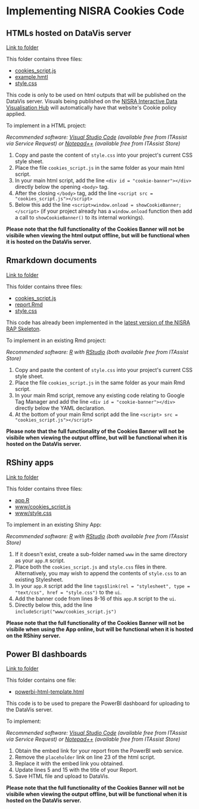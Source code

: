 # Implementing NISRA Cookies Code

## HTMLs hosted on DataVis server

[Link to folder](html-on-datavis)

This folder contains three files:

* [cookies_script.js](html-on-data-vis/cookies_script.js)
* [example.hmtl](html-on-data-vis/example.html)
* [style.css](html-on-data-vis/style.css)

This code is only to be used on html outputs that will be published on the DataVis server. Visuals being published on the [NISRA Interactive Data Visualisation Hub](https://visual.nisra.gov.uk/) will automatically have that website's Cookie policy applied.

To implement in a HTML project:

_Recommended software: [Visual Studio Code](https://code.visualstudio.com/) (available free from ITAssist via Service Request) or [Notepad++](https://notepad-plus-plus.org/) (available free from ITAssist Store)_

1. Copy and paste the content of `style.css` into your project's current CSS style sheet.
1. Place the file `cookies_script.js` in the same folder as your main html script.
1. In your main html script, add the line `<div id = "cookie-banner"></div>` directly below the opening `<body>` tag.
1. After the closing `</body>` tag, add the line `<script src = "cookies_script.js"></script>`
1. Below this add the line `<script>window.onload = showCookieBanner;</script>` (if your project already has a `window.onload` function then add a call to `showCookieBanner()` to its internal workings).

__Please note that the full functionality of the Cookies Banner will not be visibile when viewing the html output offline, but will be functional when it is hosted on the DataVis server.__

## Rmarkdown documents

[Link to folder](r-markdown)

This folder contains three files:

* [cookies_script.js](r-markdown/cookies_script.js)
* [report.Rmd](r-markdown/report.Rmd)
* [style.css](r-markdown/style.css)

This code has already been implemented in the [latest version of the NISRA RAP Skeleton](https://github.com/NISRA-Tech-Lab/rap-skeleton).

To implement in an existing Rmd project:

_Recommended software: [R](https://www.r-project.org/) with [RStudio](https://posit.co/download/rstudio-desktop/) (both available free from ITAssist Store)_

1. Copy and paste the content of `style.css` into your project's current CSS style sheet.
1. Place the file `cookies_script.js` in the same folder as your main Rmd script. 
1. In your main Rmd script, remove any existing code relating to Google Tag Manager and add the line `<div id = "cookie-banner"></div>` directly below the YAML declaration.
1. At the bottom of your main Rmd script add the line `<script> src = "cookies_script.js"></script>`

__Please note that the full functionality of the Cookies Banner will not be visibile when viewing the output offline, but will be functional when it is hosted on the DataVis server.__

## RShiny apps

[Link to folder](r-shiny)

This folder contains three files:

* [app.R](r-shiny/app.R)
* [www/cookies_script.js](r-shiny/www/cookies_script.js)
* [www/style.css](r-shiny/www/style.css)

To implement in an existing Shiny App:

_Recommended software: [R](https://www.r-project.org/) with [RStudio](https://posit.co/download/rstudio-desktop/) (both available free from ITAssist Store)_

1. If it doesn't exist, create a sub-folder named `www` in the same directory as your `app.R` script.
1. Place both the `cookies_script.js` and `style.css` files in there. Alternatively, you may wish to append the contents of `style.css` to an existing Stylesheet.
1. In your `app.R` script add the line `tags$link(rel = "stylesheet", type = "text/css", href = "style.css")` to the `ui`.
1. Add the banner code from lines 8-16 of this `app.R` script to the `ui`.
1. Directly below this, add the line `includeScript("www/cookies_script.js")`

__Please note that the full functionality of the Cookies Banner will not be visibile when using the App online, but will be functional when it is hosted on the RShiny server.__

## Power BI dashboards

[Link to folder](power-bi)

This folder contains one file:

* [powerbi-html-template.html](power-bi/powerbi-html-template.html)

This code is to be used to prepare the PowerBI dashboard for uploading to the DataVis server.

To implement:

_Recommended software: [Visual Studio Code](https://code.visualstudio.com/) (available free from ITAssist via Service Request) or [Notepad++](https://notepad-plus-plus.org/) (available free from ITAssist Store)_

1. Obtain the embed link for your report from the PowerBI web service.
1. Remove the `placeholder` link on line 23 of the html script.
1. Replace it with the embed link you obtained.
1. Update lines 5 and 15 with the title of your Report.
1. Save HTML file and upload to DataVis.

__Please note that the full functionality of the Cookies Banner will not be visibile when viewing the output offline, but will be functional when it is hosted on the DataVis server.__
